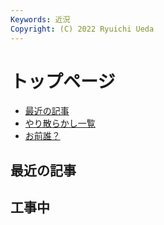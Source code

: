 ```yaml
---
Keywords: 近況
Copyright: (C) 2022 Ryuichi Ueda
---
```


# トップページ

* [最近の記事](#latest)
* [やり散らかし一覧](#activity)
* [お前誰？](/?page=news)


<div class="row">
    <div class="col-md-12">
        <h2 id="latest">最近の記事</h2>
        <!--TOP10-->
    </div>
    <div class="col-md-12">
      <h2>工事中</h2>
      <script>
      	window.onload = function() {
        $('#tree').treeview({
          data: [先頭のノード]
        });
	}
      </script>
      <div id="tree"></div>
      </div>
</div>
